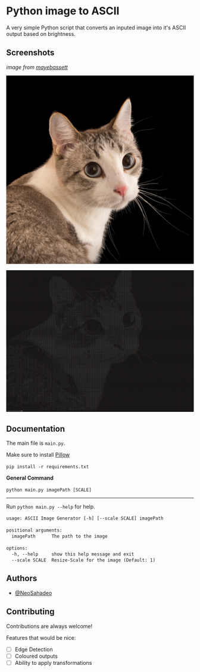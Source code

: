 # Python image to ASCII

A very simple Python script that converts an inputed image into it's ASCII output based on brightness.
## Screenshots

*image from [mayebassett](https://mayebassett.blogspot.com/2022/11/can-wild-cat-be-domesticated.html)*

![Before](https://github.com/NeoSahadeo/ImageToACSII/blob/main/screenshots/NationalGeographic_2572187_square-1117243537.jpg?raw=true)

![After](https://github.com/NeoSahadeo/ImageToACSII/blob/main/screenshots/After.png?raw=true)



## Documentation

The main file is `main.py`.

Make sure to install [Pillow](https://pillow.readthedocs.io/en/stable/)

`pip install -r requirements.txt`

**General Command**

`python main.py imagePath [SCALE]`

---

Run `python main.py --help` for help.

```
usage: ASCII Image Generator [-h] [--scale SCALE] imagePath

positional arguments:
  imagePath      The path to the image

options:
  -h, --help     show this help message and exit
  --scale SCALE  Resize-Scale for the image (Default: 1)
```
## Authors

- [@NeoSahadeo](https://www.github.com/NeoSahadeo)


## Contributing

Contributions are always welcome!

Features that would be nice:

* [ ] Edge Detection
* [ ] Coloured outputs
* [ ] Ability to apply transformations
